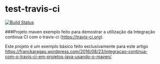 # test-travis-ci

[![Build Status](https://travis-ci.org/FranckAJ/test-travis-ci.svg?branch=master)](https://travis-ci.org/FranckAJ/test-travis-ci)

###Projeto maven exemplo feito para demostrar a utilização da Integração continua CI com o travis-ci (https://travis-ci.org).


Este projeto é um exemplo básico feito exclusivamente para este artigo https://franckaragao.wordpress.com/2016/08/23/integracao-continua-com-o-travis-ci-em-projetos-java-usando-o-maven/.
